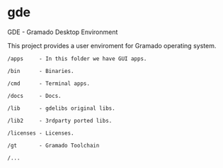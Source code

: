 # gde

 GDE - Gramado Desktop Environment
 
 This project provides a user enviroment for Gramado operating system.



    /apps     - In this folder we have GUI apps.
	
	/bin      - Binaries.   
	
	/cmd      - Terminal apps.
	
	/docs     - Docs.
	
	/lib      - gdelibs original libs.
	
	/lib2     - 3rdparty ported libs.
	
	/licenses - Licenses.
	
    /gt       - Gramado Toolchain
	
    /...